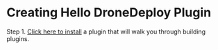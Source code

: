 # Creating Hello DroneDeploy Plugin

Step 1. [Click here to install](https://www.dronedeploy.com/app2/settings/install/aHR0cHM6Ly9zMy11cy13ZXN0LTEuYW1hem9uYXdzLmNvbS9kcm9uZS5kZXBsb3kucGx1Z2lucy9hcHAtY3JlYXRvci9hcHAtY3JlYXRvci5wbHVnaW4udHM=) a plugin that will walk you through building plugins.

